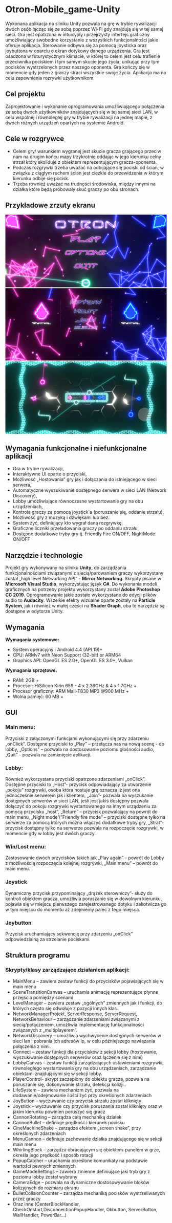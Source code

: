 # Otron-Mobile_game-Unity
Wykonana aplikacja na silniku Unity pozwala na grę w trybie rywalizacji dwóch osób łącząc się ze sobą poprzez Wi-Fi gdy znajdują się w tej samej sieci. Gra jest opatrzona w intuicyjny i przejrzysty interfejs graficzny umożliwiający swobodne korzystanie z wszystkich funkcjonalności jakie oferuje aplikacja. Sterowanie odbywa się za pomocą joysticka oraz joybuttona w oparciu o ekran dotykowy danego urządzenia. Gra jest osadzona w futurystycznym klimacie, w której to celem jest celu trafienie przeciwnika pociskiem  i tym samym skucie jego życia, unikając przy tym pocisków wystrzelonych przez naszego oponenta. Gra kończy się w momencie gdy jeden z graczy straci wszystkie swoje życia. Aplikacja ma na celu zapewnienia rozrywki użytkownikom.

## Cel projektu
Zaprojektowanie i wykonanie oprogramowania umożliwiającego połączenia ze sobą dwóch użytkowników znajdujących się w tej samej sieci LAN, w celu wspólnej i równoległej gry w trybie rywalizacji na jednej mapie, z dwóch różnych urządzeń opartych na systemie Android.

## Cele w rozgrywce
* Celem gry/ warunkiem wygranej jest skucie gracza grającego przeciw nam na drugim końcu mapy trzykrotnie oddając w jego kierunku celny strzał który skoliduje z obiektem reprezentującym gracza-oponenta.
* Podczas rozgrywki trzeba uważać na odbijające się pociski od ścian, w związku z ciągłym ruchem ścian jest ciężkie do przewidzenia w którym kierunku odbije się pocisk.
* Trzeba również uważać na trudności środowiska, między innymi na działka które będą próbowały skuć graczy po obu stronach.

## Przykładowe zrzuty ekranu
![Screenshot-1](/screens/3.jpg)
![Screenshot-1](/screens/9.jpg)
![Screenshot-1](/screens/6.jpg)

## Wymagania funkcjonalne i niefunkcjonalne aplikacji
* Gra w trybie rywalizacji,
* Interaktywne UI oparte o przyciski,
* Możliwość „Hostowania” gry jak i dołączania do istniejącego w sieci serwera,
* Automatyczne wyszukiwanie dostępnego serwera w sieci LAN (Network Discovery),
* Lobby umożliwiające równoczesne wystartowanie gry na obu urządzeniach,
* Kontrola graczy za pomocą joystick`a (poruszanie się, oddanie strzału),
* Możliwość gry z muzyką i dźwiękami lub bez.
* System żyć, definiujący kto wygrał daną rozgrywkę,
* Graficzne liczniki przeładowania graczy po oddaniu strzału,
* Dostępne dodatkowe tryby gry tj. Friendly Fire ON/OFF, NightMode ON/OFF

## Narzędzie i technologie
Projekt gry wykonywany na silniku **Unity**, do zarządzania funkcjonalnościami związanymi z siecią/parowaniem graczy wykorzystany został „high level Networking API” - **Mirror Networking**. Skrypty pisane w **Microsoft Visual Studio**, wykorzystując język **C#**. Do wykonania modeli graficznych na potrzeby projektu wykorzystany został **Adobe Photoshop CC 2019**. Oprogramowanie jakie zostało wykorzystane do edycji plików audio to **Audacity**. Wszelkie efekty wizualne oparte zostały na **Particle System**, jak i również w małej części na **Shader Graph**, oba te narzędzia są dostępne w edytorze Unity.   
  
## Wymagania
**Wymagania systemowe:**  
* System operacyjny :  Android 4.4 (API 19)+
* CPU: ARMv7 with Neon Support (32-bit) or ARM64
* Graphics API: OpenGL ES 2.0+, OpenGL ES 3.0+, Vulkan  
  
**Wymagania sprzętowe:**
* RAM: 2GB + 
* Procesor: HiSilicon Kirin 659 - 4 x 2.36GHz & 4 x 1.7GHz + 
* Procesor graficzny: ARM Mali-T830 MP2 @900 MHz +
* Wolna pamięć: 60 MB + 

## GUI
### Main menu: 
Przyciski z załączonymi funkcjami wykonującymi się przy zdarzeniu „onClick”. Dostępne przyciski to „Play” – przełącza nas na nową scenę - do lobby, „Options” – pozwala na dostosowanie poziomu głośności audio, „Quit” – pozwala na zamknięcie aplikacji.

### Lobby: 
Również wykorzystane przyciski opatrzone zdarzeniami „onClick”. Dostępne przyciski to „Host”- przycisk odpowiadający za utworzenie „pokoju” rozgrywki, osoba która hostuje grę oznacza iż jest ona jednocześnie serwerem jak i klientem, „Join”- pozwala na wyszukanie dostępnych serwerów w sieci LAN, jeśli jest jakiś dostępny pozwala dołączyć do pokoju rozgrywki wystartowanego na innym urządzeniu za pomocą przycisku „host”, „Return” – przycisk pozwalający na powrót do main menu,
„Night mode”/”Friendly fire mode” – przyciski dostępne tylko na serwerze za pomocą których można włączyć dodatkowe tryby gry, „Strat”- przycisk dostępny tylko na serwerze  pozwala na rozpoczęcie rozgrywki, w momencie gdy w lobby jest dwóch graczy.

### Win/Lost menu: 
Zastosowanie dwóch przycisków takich jak „Play again” – powrót do Lobby z możliwością rozpoczęcia kolejnej rozgrywki, „Main menu” – powrót do main menu.

### Joystick
Dynamiczny przycisk przypominający „drążek sterowniczy”- służy do kontroli obiektem gracza, umożliwia poruszanie się w dowolnym kierunku, pojawia się w miejscu pierwszego zarejestrowanego dotyku i zakotwicza go w tym miejscu do momentu aż zdejmiemy palec z tego miejsca.

### Joybutton
Przycisk uruchamiający sekwencję przy zdarzeniu „onClick” odpowiedzialną za strzelanie pociskami.

## Struktura programu
### Skrypty/klasy zarządzające działaniem aplikacji:
- MainMenu – zawiera zestaw funkcji do przycisków pojawiających się w main menu
- SceneTransitionCanvas – uruchamia animację reprezentujące płynne przejścia pomiędzy scenami
- LevelManager – zawiera zestaw „ogólnych” zmiennych jak i  funkcji, do których często się odwołuje z pozycji innych klas.
- NetworkManagerProjekt, ServerResponse, ServerRequest, NetworkBehaviour – zarządzanie zdarzeniami związanymi z siecią/połączeniem, umożliwia implementację funkcjonalności związanych z „multiplayerem”.
- NetworkDiscovery – umożliwia wychwycenie dostępnych serwerów w sieci lan i pobrania ich adresów ip, w celu późniejszego nawiązania połączenia z nimi.
- Connect – zestaw funkcji dla przycisków z sekcji lobby (hostowanie, wyszukiwanie dostępnych serwerów oraz łączenie się z nimi)
- LobbyCanvas – zestaw funkcji zarządzających ustawieniami rozgrywki, równoległego wystartowania gry na obu urządzeniach, zarządzanie obiektami znajdującymi się w sekcji lobby.
- PlayerControl- skrypt zaczepiony do obiektu gracza, pozwala na poruszanie się, dokonywanie strzału, detekcja kolizji..
- LifeSystem – zawiera mechanizm żyć, pozwala na dodawanie/odejmowanie ilości żyć przy określonych zdarzeniach
- JoyButton – wyczuwanie czy przycisk strzału został kliknięty
- Joystick – wyczuwanie czy przycisk poruszania został kliknięty oraz w jakim kierunku powinien poruszyć się gracz
- CannonRotating – zarządza całą mechaniką działek
- CannonBullet – definiuje prędkość i kierunek pocisku
- CineMachineShake – zarządza efektem „screen shake”, przy określonych zdarzeniach
- MenuCannon – definiuje zachowanie działka znajdującego się w sekcji main menu
- WhirlingBlock – zarządza obracającym się obiektem-panelem w grze, określa jego prędkość i sposób rotacji
- PopupCatcher – uruchamia określone komunikaty na podstawie wartości pewnych zmiennych 
- GameModeSettings – zawiera zmienne definiujące jaki tryb gry z poziomu lobby został wybrany
- CameraEdge – pozwala na dynamiczne dostosowywanie bloków kolizyjnych do rozmiaru ekranu
- BulletColisionCounter – zarządza mechaniką pocisków wystrzeliwanych przez graczy
- Oraz inne (CenterBlockHandler, CheckOnstart,DisconnectionPopupHandler, Okbutton, ServerButton, WallHandler, PowerBar...)









